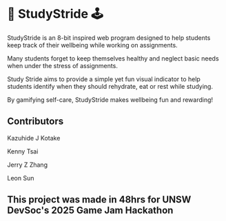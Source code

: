 # 👾 StudyStride 🕹️

StudyStride is an 8-bit inspired web program designed to help students keep track of their wellbeing while working on assignments. 

Many students forget to keep themselves healthy and neglect basic needs when under the stress of assignments.

Study Stride aims to provide a simple yet fun visual indicator to help students identify when they should rehydrate, eat or rest while studying.

By gamifying self-care, StudyStride makes wellbeing fun and rewarding!

Contributors
- 
Kazuhide J Kotake

Kenny Tsai

Jerry Z Zhang

Leon Sun

**This project was made in 48hrs for UNSW DevSoc's 2025 Game Jam Hackathon**
-
